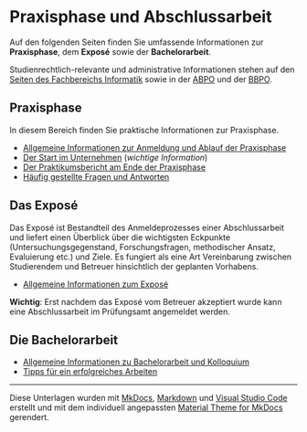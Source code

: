 # Praxisphase und Abschlussarbeit


<!-- Stand: 2019-03-18 -->

Auf den folgenden Seiten finden Sie umfassende Informationen zur **Praxisphase**, dem **Exposé** sowie der **Bachelorarbeit**.

<!-- Die Seiten befinden sich noch im Aufbau und werden fortlaufend ergänzt. -->

<!-- ## Wissenschaftliches Arbeiten

* [Vorbemerkung zu ...](vorbemerkung.md) -->
<!-- * [Anforderungen an die zu entwickelnde Webanwendung](anforderungen.md) -->

Studienrechtlich-relevante und administrative Informationen stehen auf den [Seiten des Fachbereichs Informatik](https://fbi.h-da.de/studium/studienorganisation/) sowie in der [ABPO](https://h-da.de/fileadmin/h_da/Hochschule/Presse_Publikationen/Hochschulanzeiger/2018/ABPO_AEnderung_2018-01-30.pdf) und der [BBPO](https://fbi.h-da.de/fileadmin/Group_Dekanat/Dokumente/Fachbereich/Gremien/Group_Pruefungsausschuss/Aktuelle_BBPO/FBI_BBPO_Informatik_B_2020-07-14_1_.pdf).



## Praxisphase

In diesem Bereich finden Sie praktische Informationen zur Praxisphase.

* [Allgemeine Informationen zur Anmeldung und Ablauf der Praxisphase](./allg_informationen.md) 
* [Der Start im Unternehmen](./start_im_unternehmen.md) (_wichtige Information_)
* [Der Praktikumsbericht am Ende der Praxisphase](./bericht.md)
* [Häufig gestellte Fragen und Antworten](./q_a.md)



## Das Exposé

Das Exposé ist Bestandteil des Anmeldeprozesses einer Abschlussarbeit und liefert einen Überblick über die wichtigsten Eckpunkte (Untersuchungsgegenstand, Forschungsfragen, methodischer Ansatz, Evaluierung etc.) und Ziele. Es fungiert als eine Art Vereinbarung zwischen Studierendem und Betreuer hinsichtlich der geplanten Vorhabens.

* [Allgemeine Informationen zum Exposé](expose.md)

**Wichtig**: Erst nachdem das Exposé vom Betreuer akzeptiert wurde kann eine Abschlussarbeit im Prüfungsamt angemeldet werden.

## Die Bachelorarbeit

* [Allgemeine Informationen zu Bachelorarbeit und Kolloquium](./ba_faq.md)
* [Tipps für ein erfolgreiches Arbeiten](ba_tipps.md)


----
Diese Unterlagen wurden mit [MkDocs](http://mkdocs.org), [Markdown](https://en.wikipedia.org/wiki/Markdown) und [Visual Studio Code](https://code.visualstudio.com/) erstellt und mit dem individuell angepassten [Material Theme for MkDocs](https://squidfunk.github.io/mkdocs-material/) gerendert.

<!-- Excellent site with lots of ranked mkdocs plugin 
https://github.com/mkdocs/catalog -->